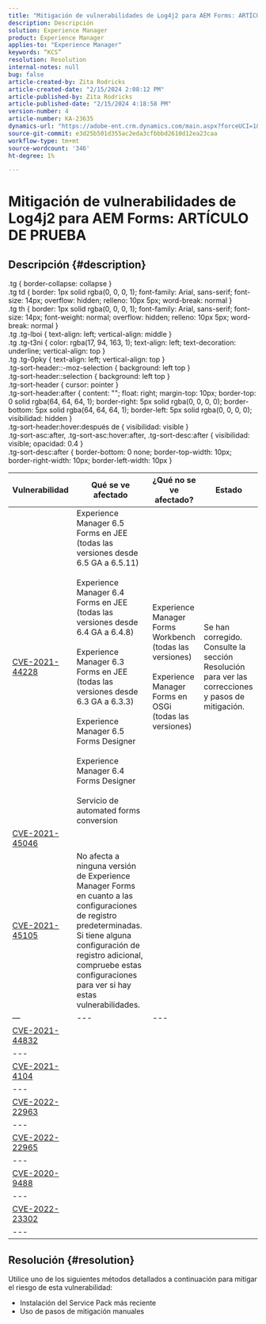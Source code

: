 ```yaml
---
title: "Mitigación de vulnerabilidades de Log4j2 para AEM Forms: ARTÍCULO DE PRUEBA"
description: Descripción
solution: Experience Manager
product: Experience Manager
applies-to: "Experience Manager"
keywords: “KCS”
resolution: Resolution
internal-notes: null
bug: false
article-created-by: Zita Rodricks
article-created-date: "2/15/2024 2:08:12 PM"
article-published-by: Zita Rodricks
article-published-date: "2/15/2024 4:18:58 PM"
version-number: 4
article-number: KA-23635
dynamics-url: "https://adobe-ent.crm.dynamics.com/main.aspx?forceUCI=1&pagetype=entityrecord&etn=knowledgearticle&id=2aaf3fa6-0bcc-ee11-9079-6045bd0063aa"
source-git-commit: e3d25b501d355ac2eda3cfbbbd2610d12ea23caa
workflow-type: tm+mt
source-wordcount: '346'
ht-degree: 1%

---
```


# Mitigación de vulnerabilidades de Log4j2 para AEM Forms: ARTÍCULO DE PRUEBA

## Descripción {#description}

.tg { border-collapse: collapse }<br>.tg td { border: 1px solid rgba(0, 0, 0, 1); font-family: Arial, sans-serif; font-size: 14px; overflow: hidden; relleno: 10px 5px; word-break: normal }<br>.tg th { border: 1px solid rgba(0, 0, 0, 1); font-family: Arial, sans-serif; font-size: 14px; font-weight: normal; overflow: hidden; relleno: 10px 5px; word-break: normal }<br>.tg .tg-lboi { text-align: left; vertical-align: middle }<br>.tg .tg-t3ni { color: rgba(17, 94, 163, 1); text-align: left; text-decoration: underline; vertical-align: top }<br>.tg .tg-0pky { text-align: left; vertical-align: top }<br>.tg-sort-header::-moz-selection { background: left top }<br>.tg-sort-header::selection { background: left top }<br>.tg-sort-header { cursor: pointer }<br>.tg-sort-header:after { content: &quot;&quot;; float: right; margin-top: 10px; border-top: 0 solid rgba(64, 64, 64, 1); border-right: 5px solid rgba(0, 0, 0, 0); border-bottom: 5px solid rgba(64, 64, 64, 1); border-left: 5px solid rgba(0, 0, 0, 0); visibilidad: hidden }<br>.tg-sort-header:hover:después de { visibilidad: visible }<br>.tg-sort-asc:after, .tg-sort-asc:hover:after, .tg-sort-desc:after { visibilidad: visible; opacidad: 0.4 }<br>.tg-sort-desc:after { border-bottom: 0 none; border-top-width: 10px; border-right-width: 10px; border-left-width: 10px }

| Vulnerabilidad | Qué se ve afectado | ¿Qué no se ve afectado? | Estado |
| --- | --- | --- | --- |
| [CVE-2021-44228](https://cve.mitre.org/cgi-bin/cvename.cgi?name=2021-44228) | Experience Manager 6.5 Forms en JEE (todas las versiones desde 6.5 GA a 6.5.11)<br><br>Experience Manager 6.4 Forms en JEE (todas las versiones desde 6.4 GA a 6.4.8)<br><br>Experience Manager 6.3 Forms en JEE (todas las versiones desde 6.3 GA a 6.3.3)<br><br>Experience Manager 6.5 Forms Designer<br><br>Experience Manager 6.4 Forms Designer<br><br>Servicio de automated forms conversion | Experience Manager Forms Workbench (todas las versiones)<br><br>Experience Manager Forms en OSGi (todas las versiones) | Se han corregido. Consulte la sección Resolución para ver las correcciones y pasos de mitigación. |
| [CVE-2021-45046](https://cve.mitre.org/cgi-bin/cvename.cgi?name=2021-45046) |
| [CVE-2021-45105](https://cve.mitre.org/cgi-bin/cvename.cgi?name=CVE-2021-45105) | No afecta a ninguna versión de Experience Manager Forms en cuanto a las configuraciones de registro predeterminadas. Si tiene alguna configuración de registro adicional, compruebe estas configuraciones para ver si hay estas vulnerabilidades. |   |
| — | --- | --- |
| [CVE-2021-44832](https://cve.mitre.org/cgi-bin/cvename.cgi?name=CVE-2021-44832) |
| --- |
| [CVE-2021-4104](https://cve.mitre.org/cgi-bin/cvename.cgi?name=CVE-2021-4104) |
| --- |
| [CVE-2022-22963](https://cve.mitre.org/cgi-bin/cvename.cgi?name=CVE-2022-22963) |
| --- |
| [CVE-2022-22965](https://cve.mitre.org/cgi-bin/cvename.cgi?name=CVE-2022-22965) |
| --- |
| [CVE-2020-9488](https://cve.mitre.org/cgi-bin/cvename.cgi?name=CVE-2020-9488) |
| --- |
| [CVE-2022-23302](https://cve.mitre.org/cgi-bin/cvename.cgi?name=CVE-2022-23302) |
| --- |



## Resolución {#resolution}


Utilice uno de los siguientes métodos detallados a continuación para mitigar el riesgo de esta vulnerabilidad:

- Instalación del Service Pack más reciente
- Uso de pasos de mitigación manuales

